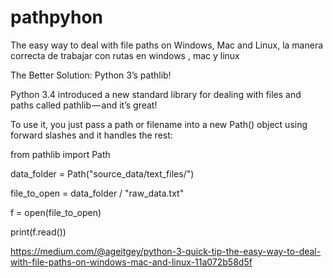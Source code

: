# pathpyhon
The easy way to deal with file paths on Windows, Mac and Linux, la manera correcta de trabajar con rutas en windows , mac y linux


The Better Solution: Python 3’s pathlib!

Python 3.4 introduced a new standard library for dealing with files and paths called pathlib — and it’s great!

To use it, you just pass a path or filename into a new Path() object using forward slashes and it handles the rest:


from pathlib import Path

data_folder = Path("source_data/text_files/")

file_to_open = data_folder / "raw_data.txt"

f = open(file_to_open)

print(f.read())


https://medium.com/@ageitgey/python-3-quick-tip-the-easy-way-to-deal-with-file-paths-on-windows-mac-and-linux-11a072b58d5f



